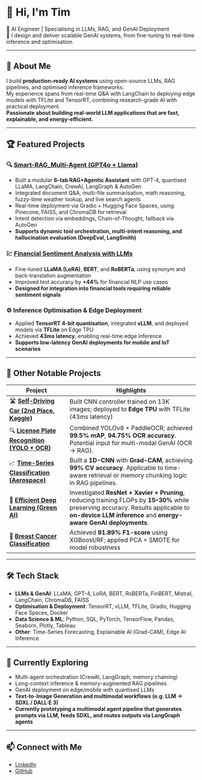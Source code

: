 # 👋 Hi, I'm Tim 

🚀 AI Engineer | Specialising in LLMs, RAG, and GenAI Deployment  
🎯 I design and deliver scalable GenAI systems, from fine-tuning to real-time inference and optimisation.

---

## 🔹 About Me

I build **production-ready AI systems** using open-source LLMs, RAG pipelines, and optimised inference frameworks.  
My experience spans from real-time Q&A with LangChain to deploying edge models with TFLite and TensorRT, combining research-grade AI with practical deployment.  
**Passionate about building real-world LLM applications that are fast, explainable, and energy-efficient.**

---

## 🏆 Featured Projects

### 🔍 [Smart-RAG_Multi-Agent (GPT4o + Llama)](https://github.com/tim3959951/RAG-Llama-GPT)
- Built a modular **6-tab RAG+Agentic Assistant** with GPT-4, quantised LLaMA, LangChain, CrewAI, LangGraph & AutoGen  
- Integrated document Q&A, multi-file summarisation, math reasoning, fuzzy-time weather lookup, and live search agents  
- Real-time deployment via Gradio + Hugging Face Spaces, using Pinecone, FAISS, and ChromaDB for retrieval
- Intent detection via embeddings, Chain-of-Thought, fallback via AutoGen   
- **Supports dynamic tool orchestration, multi-intent reasoning, and hallucination evaluation (DeepEval, LangSmith)**  

### 💹 [Financial Sentiment Analysis with LLMs](https://github.com/tim3959951/LLMs-Financial-Sentiment-Analysis)
- Fine-tuned **LLaMA (LoRA)**, **BERT**, and **RoBERTa**, using synonym and back-translation augmentation  
- Improved test accuracy by **+44%** for financial NLP use cases  
- **Designed for integration into financial tools requiring reliable sentiment signals**

### ⚙️ Inference Optimisation & Edge Deployment
- Applied **TensorRT 4-bit quantisation**, integrated **vLLM**, and deployed models via **TFLite** on Edge TPU  
- Achieved **43ms latency**, enabling real-time edge inference  
- **Supports low-latency GenAI deployments for mobile and IoT scenarios**

---

## 🔹 Other Notable Projects

| Project | Highlights |
|--------|-------------|
| 🛣️ **[Self-Driving Car (2nd Place, Kaggle)](https://github.com/tim3959951/self-driving-car-ai)** | Built CNN controller trained on 13K images; deployed to **Edge TPU** with TFLite (43ms latency) |
| 🔍 **[License Plate Recognition (YOLO + OCR)](https://github.com/tim3959951/self-driving-car-ai)** | Combined YOLOv8 + PaddleOCR; achieved **99.5% mAP**, **94.75% OCR accuracy**. Potential input for multi-modal GenAI (OCR → RAG). |
| 📈 **[Time-Series Classification (Aerospace)](https://github.com/tim3959951/time-series-ai)** | Built a **1D-CNN** with **Grad-CAM**, achieving **99% CV accuracy**. Applicable to time-aware retrieval or memory chunking logic in RAG pipelines. |
| 🔋 **[Efficient Deep Learning (Green AI)](https://github.com/tim3959951/efficient-deep-learning)** | Investigated **ResNet + Xavier + Pruning**, reducing training FLOPs by **15–30%** while preserving accuracy. Results applicable to **on-device LLM inference** and **energy-aware GenAI deployments**. |
| 🧪 **[Breast Cancer Classification](https://github.com/tim3959951/breast-cancer-classification)** | Achieved **91.89% F1-score** using XGBoost/RF; applied PCA + SMOTE for model robustness |

---

## 🛠 Tech Stack

- **LLMs & GenAI**: LLaMA, GPT-4, LoRA, BERT, RoBERTa, FinBERT, Mistral, LangChain, ChromaDB, FAISS  
- **Optimisation & Deployment**: TensorRT, vLLM, TFLite, Gradio, Hugging Face Spaces, Docker  
- **Data Science & ML**: Python, SQL, PyTorch, TensorFlow, Pandas, Seaborn, Plotly, Tableau  
- **Other**: Time-Series Forecasting, Explainable AI (Grad-CAM), Edge AI Inference

---

## 🔬 Currently Exploring

- Multi-agent orchestration (CrewAI, LangGraph, memory chaining)  
- Long-context inference & memory-augmented RAG pipelines  
- GenAI deployment on edge/mobile with quantised LLMs  
- **Text-to-Image Generation and multimodal workflows (e.g. LLM → SDXL / DALL·E 3)**  
- **Currently prototyping a multimodal agent pipeline that generates prompts via LLM, feeds SDXL, and routes outputs via LangGraph agents**

---

## 📫 Connect with Me

- [LinkedIn](https://www.linkedin.com/in/tim-cch)  
- [GitHub](https://github.com/tim3959951)

